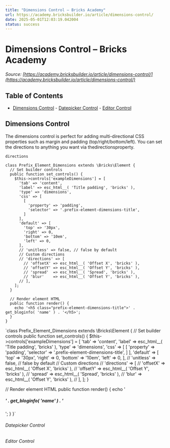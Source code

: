 ```yaml
---
title: "Dimensions Control – Bricks Academy"
url: https://academy.bricksbuilder.io/article/dimensions-control/
date: 2025-05-01T12:03:19.042004
status: success
---
```


# Dimensions Control – Bricks Academy

*Source: [https://academy.bricksbuilder.io/article/dimensions-control/](https://academy.bricksbuilder.io/article/dimensions-control/)*

## Table of Contents

- [Dimensions Control](#dimensions-control)
        - [Datepicker Control](#datepicker-control)
        - [Editor Control](#editor-control)

## Dimensions Control

The dimensions control is perfect for adding multi-directional CSS properties such as margin and padding (top/right/bottom/left). You can set the directions to anything you want via thedirectionsproperty.

`directions`

```
class Prefix_Element_Dimensions extends \Bricks\Element {
  // Set builder controls
  public function set_controls() {
    $this->controls['exampleDimensions'] = [
      'tab' => 'content',
      'label' => esc_html__( 'Title padding', 'bricks' ),
      'type' => 'dimensions',
      'css' => [
        [
          'property' => 'padding',
          'selector' => '.prefix-element-dimensions-title',
        ]
      ],
      'default' => [
        'top' => '30px',
        'right' => 0,
        'bottom' => '10em',
        'left' => 0,
      ],
      // 'unitless' => false, // false by default
      // Custom directions
      // 'directions' => [
        // 'offsetX' => esc_html__( 'Offset X', 'bricks' ),
        // 'offsetY' => esc_html__( 'Offset Y', 'bricks' ),
        // 'spread'  => esc_html__( 'Spread', 'bricks' ),
        // 'blur'    => esc_html__( 'Offset Y', 'bricks' ),
      // ],
    ];
  }

  // Render element HTML
  public function render() {
    echo '<h5 class="prefix-element-dimensions-title">' . get_bloginfo( 'name' ) . '</h5>';
  }
}
```

`class Prefix_Element_Dimensions extends \Bricks\Element {
  // Set builder controls
  public function set_controls() {
    $this->controls['exampleDimensions'] = [
      'tab' => 'content',
      'label' => esc_html__( 'Title padding', 'bricks' ),
      'type' => 'dimensions',
      'css' => [
        [
          'property' => 'padding',
          'selector' => '.prefix-element-dimensions-title',
        ]
      ],
      'default' => [
        'top' => '30px',
        'right' => 0,
        'bottom' => '10em',
        'left' => 0,
      ],
      // 'unitless' => false, // false by default
      // Custom directions
      // 'directions' => [
        // 'offsetX' => esc_html__( 'Offset X', 'bricks' ),
        // 'offsetY' => esc_html__( 'Offset Y', 'bricks' ),
        // 'spread'  => esc_html__( 'Spread', 'bricks' ),
        // 'blur'    => esc_html__( 'Offset Y', 'bricks' ),
      // ],
    ];
  }

  // Render element HTML
  public function render() {
    echo '<h5 class="prefix-element-dimensions-title">' . get_bloginfo( 'name' ) . '</h5>';
  }
}`

###### Datepicker Control

###### Editor Control

